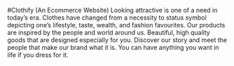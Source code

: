 #Clothify (An Ecommerce Website)
Looking attractive is one of a need in today’s era. 
Clothes have changed from a necessity to status symbol depicting one’s lifestyle, taste, wealth, and fashion favourites. 
Our products are inspired by the people and world around us. Beautiful, high quality goods that are designed especially for you. 
Discover our story and meet the people that make our brand what it is. You can have anything you want in life if you dress for it.

